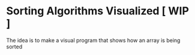 # Sorting Algorithms Visualized [ WIP ]

The idea is to make a visual program that shows how an array is being sorted
